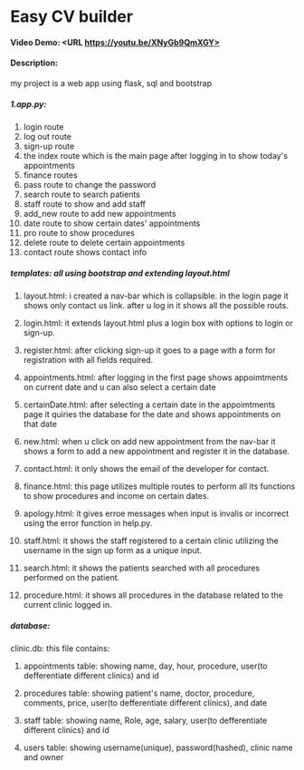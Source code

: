 # Easy CV builder

#### Video Demo: <URL https://youtu.be/XNyGb9QmXGY>

#### Description:

my project is a web app using flask, sql and bootstrap

##### 1.app.py:

1.  login route
2.  log out route
3.  sign-up route
4.  the index route which is the main page after logging in to show today's appointments
5.  finance routes
6.  pass route to change the password
7.  search route to search patients
8.  staff route to show and add staff
9.  add_new route to add new appointments
10. date route to show certain dates' appointments
11. pro route to show procedures
12. delete route to delete certain appointments
13. contact route shows contact info

##### templates: all using bootstrap and extending layout.html
1. layout.html:  i created a nav-bar which is collapsible. in the login page it shows only contact us link. after u log in it shows all the possible routs. 

2. login.html: it extends layout.html plus a login box with options to login or sign-up.

3. register.html: after clicking sign-up it goes to a page with a form for registration with all fields required.

4. appointments.html: after logging in the first page shows appoimtments on current date and u can also select a certain date

6. certainDate.html: after selecting a certain date in the appoimtments page it quiries the database for the date and shows appointments on that date 

7. new.html: when u click on add new appointment from the nav-bar it shows a form to add a new appointment and register it in the database.

8. contact.html: it only shows the email of the developer for contact.

9. finance.html: this page utilizes multiple routes to perform all its functions to show procedures and income on certain dates.

10. apology.html: it gives erroe messages when input is invalis or incorrect using the error function in help.py.

11. staff.html: it shows the staff registered to a certain clinic utilizing the username in the sign up form as a unique input.

12. search.html: it shows the patients searched with all procedures performed on the patient.

13. procedure.html: it shows all procedures in the database related to the current clinic logged in.

##### database:
clinic.db: this file contains:
1. appointments table: showing name, day, hour, procedure, user(to defferentiate different clinics) and id 

2. procedures table: showing patient's name, doctor, procedure, comments, price, user(to defferentiate different clinics), and date

3. staff table: showing name, Role, age, salary, user(to defferentiate different clinics) and id 

4. users table: showing username(unique), password(hashed), clinic name and owner
